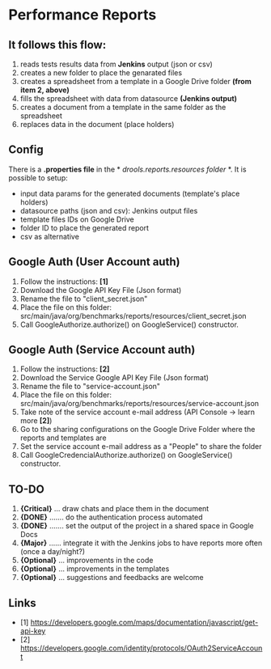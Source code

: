 # Performance Reports

## It follows this flow:
1. reads tests results data from **Jenkins** output (json or csv)
2. creates a new folder to place the genarated files
3. creates a spreadsheet from a template in a Google Drive folder **(from item 2, above)**
4. fills the spreadsheet with data from datasource **(Jenkins output)**
5. creates a document from a template in the same folder as the spreadsheet
6. replaces data in the document (place holders)

## Config
There is a **.properties file** in the * *drools.reports.resources folder* *. It is possible to setup:
- input data params for the generated documents (template's place holders)
- datasource paths (json and csv): Jenkins output files
- template files IDs on Google Drive
- folder ID to place the generated report
- csv as alternative

## Google Auth (User Account auth)
1. Follow the instructions: **[1]** 
2. Download the Google API Key File (Json format)
3. Rename the file to "client_secret.json"
4. Place the file on this folder: src/main/java/org/benchmarks/reports/resources/client_secret.json
5. Call GoogleAuthorize.authorize() on GoogleService() constructor.

## Google Auth (Service Account auth)
1. Follow the instructions: **[2]**
2. Download the Service Google API Key File (Json format)
3. Rename the file to "service-account.json"
4. Place the file on this folder: src/main/java/org/benchmarks/reports/resources/service-account.json
5. Take note of the service account e-mail address (API Console -> learn more **[2]**)
7. Go to the sharing configurations on the Google Drive Folder where the reports and templates are
8. Set the service account e-mail address as a "People" to share the folder
9. Call GoogleCredencialAuthorize.authorize() on GoogleService() constructor.

## TO-DO
1. **{Critical}** ... draw chats and place them in the document
2. **{DONE}** ....... do the authentication process automated
3. **{DONE}** ....... set the output of the project in a shared space in Google Docs
4. **{Major}** ...... integrate it with the Jenkins jobs to have reports more often (once a day/night?)
5. **{Optional}** ... improvements in the code
6. **{Optional}** ... improvements in the templates
7. **{Optional}** ... suggestions and feedbacks are welcome

## Links
* [1] https://developers.google.com/maps/documentation/javascript/get-api-key
* [2] https://developers.google.com/identity/protocols/OAuth2ServiceAccount
